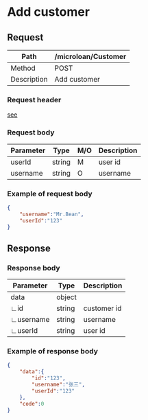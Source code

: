 # Add customer

## Request

| Path        | /microloan/Customer |
| ----------- | ------------------- |
| Method      | POST                |
| Description | Add customer        |

### Request header

[see](../../header.md)

### Request body

| Parameter | Type   | M/O  | Description |
| --------- | ------ | ---- | ----------- |
| userId    | string | M    | user id     |
| username  | string | O    | username    |

### Example of request body

```json
{
    "username":"Mr.Bean",
    "userId":"123"
}
```

## Response

### Response body

| Parameter | Type   | Description |
| --------- | ------ | ----------- |
| data      | object |             |
| ∟id       | string | customer id |
| ∟username | string | username    |
| ∟userId   | string | user id     |

### Example of response body

```json
{
    "data":{
        "id":"123",
        "username":"张三",
        "userId":"123"
    },
    "code":0
}
```
